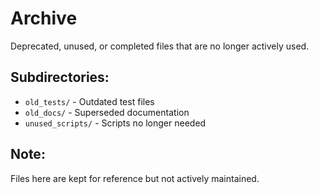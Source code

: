 # Archive

Deprecated, unused, or completed files that are no longer actively used.

## Subdirectories:
- `old_tests/` - Outdated test files
- `old_docs/` - Superseded documentation
- `unused_scripts/` - Scripts no longer needed

## Note:
Files here are kept for reference but not actively maintained.
